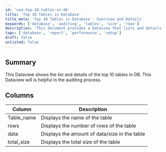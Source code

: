 ```yaml
---
id: 'cwa-top-10-tables-in-db'
title: 'Top 10 Tables in Database'
title_meta: 'Top 10 Tables in Database - Overview and Details'
keywords: ['database', 'auditing', 'tables', 'size', 'rows']
description: 'This document provides a Dataview that lists and details the top 10 tables in a database, which is essential for the auditing process. It includes information on table names, row counts, data sizes, and total sizes, aiding in effective database management.'
tags: ['database', 'report', 'performance', 'setup']
draft: false
unlisted: false
---
```

## Summary

This Dataview shows the list and details of the top 10 tables in DB. This Dataview will is helpful in the auditing process.

## Columns

| Column      | Description                             |
|-------------|-----------------------------------------|
| Table_name  | Displays the name of the table         |
| rows        | Displays the number of rows of the table|
| data        | Displays the amount of data/size in the table |
| total_size  | Displays the total size of the table    |



